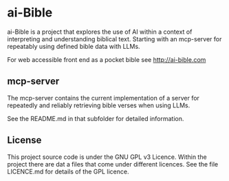 # ai-Bible

ai-Bible is a project that explores the use of AI within a context of interpreting and understanding biblical text. Starting with an mcp-server for repeatably using defined bible data with LLMs.

For web accessible front end as a pocket bible see http://ai-bible.com

## mcp-server

The mcp-server contains the current implementation of a server for repeatedly and reliably retrieving bible verses when using LLMs.

See the README.md in that subfolder for detailed information.

## License
 
 This project source code is under the GNU GPL v3 Licence. Within the project there are dat    a files that come under different licences. See the file LICENCE.md for details of the GPL licence.
